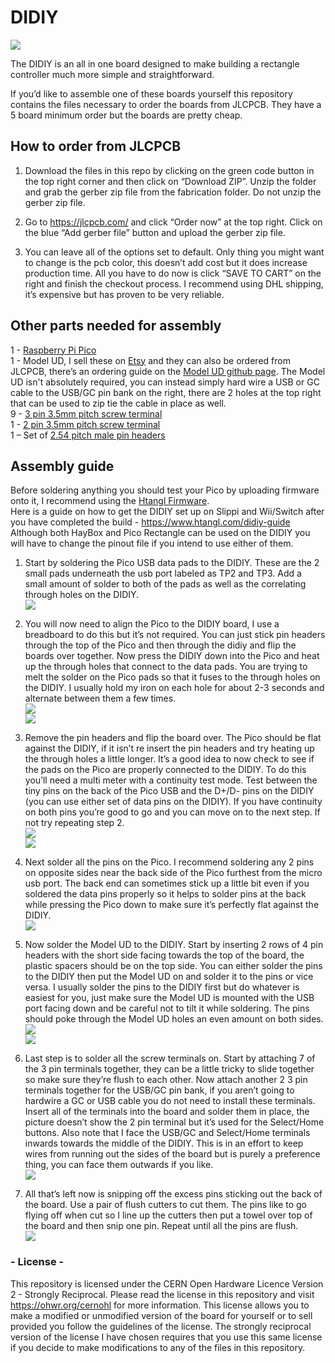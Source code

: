 # DIDIY #  

![](https://raw.githubusercontent.com/HTangl/DIDIY/main/Pictures/Complete.jpg)  

The DIDIY is an all in one board designed to make building a rectangle controller much more simple and straightforward.  

If you’d like to assemble one of these boards yourself this repository contains the files necessary to order the boards from JLCPCB. They have a 5 board minimum order but the boards are pretty cheap.  

## How to order from JLCPCB ##  

1. Download the files in this repo by clicking on the green code button in the top right corner and then click on “Download ZIP”. Unzip the folder and grab the gerber zip file from the fabrication folder. Do not unzip the gerber zip file.  

2. Go to https://jlcpcb.com/ and click “Order now” at the top right. Click on the blue “Add gerber file” button and upload the gerber zip file.  

3. You can leave all of the options set to default. Only thing you might want to change is the pcb color, this doesn’t add cost but it does increase production time. All you have to do now is click “SAVE TO CART” on the right and finish the checkout process. I recommend using DHL shipping, it’s expensive but has proven to be very reliable.  

## Other parts needed for assembly ##  

1 - [Raspberry Pi Pico](https://www.pishop.us/product/raspberry-pi-pico/)  
1 - Model UD, I sell these on [Etsy](https://www.etsy.com/shop/HTangl) and they can also be ordered from JLCPCB, there’s an ordering guide on the [Model UD github page](https://github.com/HTangl/Model-UD). The Model UD isn't absolutely required, you can instead simply hard wire a USB or GC cable to the USB/GC pin bank on the right, there are 2 holes at the top right that can be used to zip tie the cable in place as well.  
9 - [3 pin 3.5mm pitch screw terminal](https://amazon.com/dp/B07B79Q911)  
1 - [2 pin 3.5mm pitch screw terminal](https://amazon.com/dp/B07B791NMQ)   
1 – Set of [2.54 pitch male pin headers](https://amazon.com/dp/B07PKKY8BX)  

## Assembly guide ##  

Before soldering anything you should test your Pico by uploading firmware onto it, I recommend using the [Htangl Firmware](https://github.com/HTangl/HTangl-Firmware).  
Here is a guide on how to get the DIDIY set up on Slippi and Wii/Switch after you have completed the build - https://www.htangl.com/didiy-guide  
Although both HayBox and Pico Rectangle can be used on the DIDIY you will have to change the pinout file if you intend to use either of them.  

1. Start by soldering the Pico USB data pads to the DIDIY. These are the 2 small pads underneath the usb port labeled as TP2 and TP3. Add a small amount of solder to both of the pads as well as the correlating through holes on the DIDIY.  
![](https://raw.githubusercontent.com/HTangl/DIDIY/main/Pictures/Guide%20Pictures/Data02.jpg)   

2. You will now need to align the Pico to the DIDIY board, I use a breadboard to do this but it’s not required. You can just stick pin headers through the top of the Pico and then through the didiy and flip the boards over together. Now press the DIDIY down into the Pico and heat up the through holes that connect to the data pads. You are trying to melt the solder on the Pico pads so that it fuses to the through holes on the DIDIY. I usually hold my iron on each hole for about 2-3 seconds and alternate between them a few times.  
![](https://raw.githubusercontent.com/HTangl/DIDIY/main/Pictures/Guide%20Pictures/Data04.jpg)  
![](https://raw.githubusercontent.com/HTangl/DIDIY/main/Pictures/Guide%20Pictures/Data06.jpg)  

3. Remove the pin headers and flip the board over. The Pico should be flat against the DIDIY, if it isn’t re insert the pin headers and try heating up the through holes a little longer. It’s a good idea to now check to see if the pads on the Pico are properly connected to the DIDIY. To do this you’ll need a multi meter with a continuity test mode. Test between the tiny pins on the back of the Pico USB and the D+/D- pins on the DIDIY (you can use either set of data pins on the DIDIY). If you have continuity on both pins you’re good to go and you can move on to the next step. If not try repeating step 2.  
![](https://raw.githubusercontent.com/HTangl/DIDIY/main/Pictures/Guide%20Pictures/Data07.jpg)  
![](https://raw.githubusercontent.com/HTangl/DIDIY/main/Pictures/Guide%20Pictures/Data08.jpg)  

4. Next solder all the pins on the Pico. I recommend soldering any 2 pins on opposite sides near the back side of the Pico furthest from the micro usb port. The back end can sometimes stick up a little bit even if you soldered the data pins properly so it helps to solder pins at the back while pressing the Pico down to make sure it’s perfectly flat against the DIDIY.  
![](https://raw.githubusercontent.com/HTangl/DIDIY/main/Pictures/Guide%20Pictures/Mount01.jpg)  

5. Now solder the Model UD to the DIDIY. Start by inserting 2 rows of 4 pin headers with the short side facing towards the top of the board, the plastic spacers should be on the top side. You can either solder the pins to the DIDIY then put the Model UD on and solder it to the pins or vice versa. I usually solder the pins to the DIDIY first but do whatever is easiest for you, just make sure the Model UD is mounted with the USB port facing down and be careful not to tilt it while soldering. The pins should poke through the Model UD holes an even amount on both sides.  
![](https://raw.githubusercontent.com/HTangl/DIDIY/main/Pictures/Guide%20Pictures/USB01.jpg)  
![](https://raw.githubusercontent.com/HTangl/DIDIY/main/Pictures/Guide%20Pictures/USB02.jpg)  

6. Last step is to solder all the screw terminals on. Start by attaching 7 of the 3 pin terminals together, they can be a little tricky to slide together so make sure they’re flush to each other. Now attach another 2 3 pin terminals together for the USB/GC pin bank, if you aren’t going to hardwire a GC or USB cable you do not need to install these terminals. Insert all of the terminals into the board and solder them in place, the picture doesn’t show the 2 pin terminal but it’s used for the Select/Home buttons. Also note that I face the USB/GC and Select/Home terminals inwards towards the middle of the DIDIY. This is in an effort to keep wires from running out the sides of the board but is purely a preference thing, you can face them outwards if you like.  
![](https://raw.githubusercontent.com/HTangl/DIDIY/main/Pictures/Guide%20Pictures/Screw02.jpg)  

7. All that’s left now is snipping off the excess pins sticking out the back of the board. Use a pair of flush cutters to cut them. The pins like to go flying off when cut so I line up the cutters then put a towel over top of the board and then snip one pin. Repeat until all the pins are flush.  
![](https://raw.githubusercontent.com/HTangl/DIDIY/main/Pictures/Guide%20Pictures/Pins02.jpg)  

### - License - ###  

This repository is licensed under the CERN Open Hardware Licence Version 2 - Strongly Reciprocal. Please read the license in this repository and visit https://ohwr.org/cernohl for more information. This license allows you to make a modified or unmodified version of the board for yourself or to sell provided you follow the guidelines of the license. The strongly reciprocal version of the license I have chosen requires that you use this same license if you decide to make modifications to any of the files in this repository.
